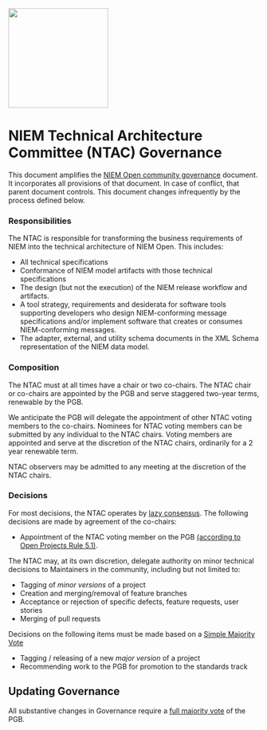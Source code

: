 <img src="artwork/NIEM-NO-Logo-v5.png" width="200">

# NIEM Technical Architecture Committee (NTAC) Governance

This document amplifies the [NIEM Open community governance](GOVERNANCE.md) document. It incorporates all provisions of that document. In case of conflict, that parent document controls. This document changes infrequently by the process defined below.

### Responsibilities

The NTAC is responsible for transforming the business requirements of NIEM into the technical architecture of NIEM Open.  This includes:

* All technical specifications
* Conformance of NIEM model artifacts with those technical specifications
* The design (but not the execution) of the NIEM release workflow and artifacts.
* A tool strategy, requirements and desiderata for software tools supporting developers who design NIEM-conforming message specifications and/or implement software that creates or consumes NIEM-conforming messages.
* The adapter, external, and utility schema documents in the XML Schema representation of the NIEM data model.

### Composition

The NTAC must at all times have a chair or two co-chairs. The NTAC chair or co-chairs are appointed by the PGB and serve staggered two-year terms, renewable by the PGB.

We anticipate the PGB will delegate the appointment of other NTAC voting members to the co-chairs.  Nominees for NTAC voting members can be submitted by any individual to the NTAC chairs. Voting members are appointed and serve at the discretion of the NTAC chairs, ordinarily for a 2 year renewable term.

NTAC observers may be admitted to any meeting at the discretion of the NTAC chairs.

### Decisions

For most decisions, the NTAC operates by [lazy consensus](https://community.apache.org/committers/lazyConsensus.html). The following decisions are made by agreement of the co-chairs:

* Appointment of the NTAC voting member on the PGB [(according to Open Projects Rule 5.1)](https://www.oasis-open.org/policies-guidelines/open-projects-process/#project-governing-board-and-sponsors-composition).

The NTAC may, at its own discretion, delegate authority on minor technical decisions to Maintainers in the community, including but not limited to:

- Tagging of *minor versions* of a project
- Creation and merging/removal of feature branches
- Acceptance or rejection of specific defects, feature requests, user stories
- Merging of pull requests

Decisions on the following items must be made based on a [Simple Majority Vote](https://www.oasis-open.org/policies-guidelines/oasis-defined-terms-2018-05-22#dSimpleMajority)

- Tagging / releasing of a new *major version* of a project
- Recommending work to the PGB for promotion to the standards track

## Updating Governance

All substantive changes in Governance require a [full majority vote](https://www.oasis-open.org/policies-guidelines/oasis-defined-terms-2018-05-22#dFullMajority) of the PGB.
